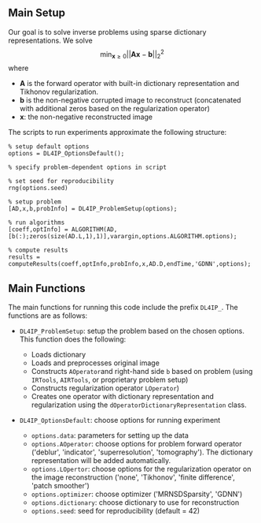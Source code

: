 ## Main Setup

Our goal is to solve inverse problems using sparse dictionary representations. We solve
$$\min_{\mathbf{x} \ge 0} ||\mathbf{A} \mathbf{x} - \mathbf{b}||_2^2$$
where 
* $\mathbf{A}$ is the forward operator with built-in dictionary representation and Tikhonov regularization.
* $\mathbf{b}$ is the non-negative corrupted image to reconstruct (concatenated with additional zeros based on the regularization operator)
* $\mathbf{x}$: the non-negative reconstructed image

The scripts to run experiments approximate the following structure:

```
% setup default options
options = DL4IP_OptionsDefault();

% specify problem-dependent options in script

% set seed for reproducibility
rng(options.seed)

% setup problem
[AD,x,b,probInfo] = DL4IP_ProblemSetup(options);

% run algorithms
[coeff,optInfo] = ALGORITHM(AD, [b(:);zeros(size(AD.L,1),1)],varargin,options.ALGORITHM.options);

% compute results
results = computeResults(coeff,optInfo,probInfo,x,AD.D,endTime,'GDNN',options);

```

## Main Functions

The main functions for running this code include the prefix ```DL4IP_```.  The functions are as follows:
* ```DL4IP_ProblemSetup```: setup the problem based on the chosen options. This function does the following:
  * Loads dictionary
  * Loads and preprocesses original image
  * Constructs ```AOperator```and right-hand side ```b``` based on problem (using ```IRTools```, ```AIRTools```, or proprietary problem setup)
  * Constructs regularization operator ```LOperator```)
  * Creates one operator with dictionary representation and regularization using the ```dOperatorDictionaryRepresentation``` class.

* ```DL4IP_OptionsDefault```: choose options for running experiment
  * ```options.data```: parameters for setting up the data
  * ```options.AOperator```: choose options for problem forward operator ('deblur', 'indicator', 'superresolution', 'tomography'). The dictionary representation will be added automatically.
  * ```options.LOpertor```: choose options for the regularization operator on the image reconstruction ('none', 'Tikhonov', 'finite difference', 'patch smoother')
  * ```options.optimizer```: choose optimizer ('MRNSDSparsity', 'GDNN')
  * ```options.dictionary```: choose dictionary to use for reconstruction
  * ```options.seed```: seed for reproducibility (default = 42)

